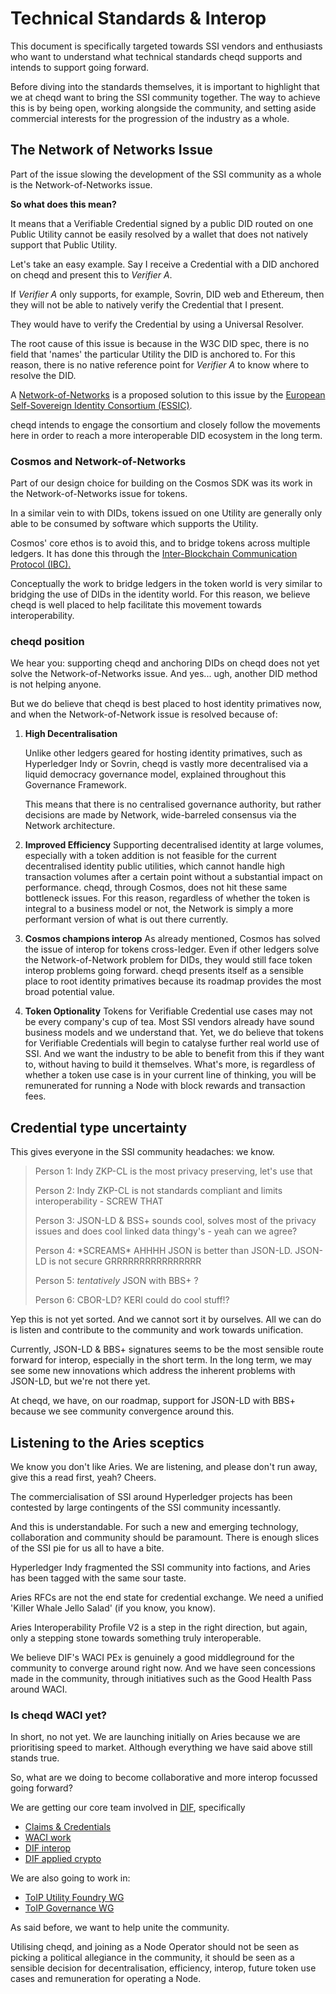 # Technical Standards & Interop

This document is specifically targeted towards SSI vendors and enthusiasts who want to understand what technical standards cheqd supports and intends to support going forward. 

Before diving into the standards themselves, it is important to highlight that we at cheqd want to bring the SSI community together. The way to achieve this is by being open, working alongside the community, and setting aside commercial interests for the progression of the industry as a whole.  

## The Network of Networks Issue

Part of the issue slowing the development of the SSI community as a whole is the Network-of-Networks issue.

**So what does this mean?**

It means that a Verifiable Credential signed by a public DID routed on one Public Utility cannot be easily resolved by a wallet that does not natively support that Public Utility.

Let's take an easy example. Say I receive a Credential with a DID anchored on cheqd and present this to _Verifier A_.

If _Verifier A_ only supports, for example, Sovrin, DID web and Ethereum, then they will not be able to natively verify the Credential that I present. 

They would have to verify the Credential by using a Universal Resolver. 

The root cause of this issue is because in the W3C DID spec, there is no field that 'names' the particular Utility the DID is anchored to. For this reason, there is no native reference point for _Verifier A_ to know where to resolve the DID.

A [Network-of-Networks](https://networkofnetworks.net/wp-content/uploads/2021/05/EBSI_Network-of-Networks_esatus_Danube_Tech_TNO.pdf) is a proposed solution to this issue by the [European Self-Sovereign Identity Consortium \(ESSIC\)](https://networkofnetworks.net/wp-content/uploads/2021/05/EBSI_Network-of-Networks_esatus_Danube_Tech_TNO.pdf).

cheqd intends to engage the consortium and closely follow the movements here in order to reach a more interoperable DID ecosystem in the long term.

### Cosmos and Network-of-Networks

Part of our design choice for building on the Cosmos SDK was its work in the Network-of-Networks issue for tokens. 

In a similar vein to with DIDs, tokens issued on one Utility are generally only able to be consumed by software which supports the Utility. 

Cosmos' core ethos is to avoid this, and to bridge tokens across multiple ledgers. It has done this through the [Inter-Blockchain Communication Protocol \(IBC\). ](https://docs.cosmos.network/master/ibc/overview.html)

Conceptually the work to bridge ledgers in the token world is very similar to bridging the use of DIDs in the identity world. For this reason, we believe cheqd is well placed to help facilitate this movement towards interoperability. 

### cheqd position

We hear you: supporting cheqd and anchoring DIDs on cheqd does not yet solve the Network-of-Networks issue. And yes... ugh, another DID method is not helping anyone. 

But we do believe that cheqd is best placed to host identity primatives now, and when the Network-of-Network issue is resolved because of: 

1. **High Decentralisation**  
  
   Unlike other ledgers geared for hosting identity primatives, such as Hyperledger Indy or Sovrin, cheqd is vastly more decentralised via a liquid democracy governance model, explained throughout this Governance Framework.   


   This means that there is no centralised governance authority, but rather decisions are made by Network, wide-barreled consensus via the Network architecture.   

2. **Improved Efficiency**  Supporting decentralised identity at large volumes, especially with a token addition is not feasible for the current decentralised identity public utilities, which cannot handle high transaction volumes after a certain point without a substantial impact on performance.   cheqd, through Cosmos, does not hit these same bottleneck issues. For this reason, regardless of whether the token is integral to a business model or not, the Network is simply a more performant version of what is out there currently.  
3. **Cosmos champions interop**  As already mentioned, Cosmos has solved the issue of interop for tokens cross-ledger. Even if other ledgers solve the Network-of-Network problem for DIDs, they would still face token interop problems going forward.   cheqd presents itself as a sensible place to root identity primatives because its roadmap provides the most broad potential value.  
4. **Token Optionality**  Tokens for Verifiable Credential use cases may not be every company's cup of tea. Most SSI vendors already have sound business models and we understand that.   Yet, we do believe that tokens for Verifiable Credentials will begin to catalyse further real world use of SSI. And we want the industry to be able to benefit from this if they want to, without having to build it themselves.  What's more, is regardless of whether a token use case is in your current line of thinking, you will be remunerated for running a Node with block rewards and transaction fees. 

## Credential type uncertainty 

This gives everyone in the SSI community headaches: we know.

> Person 1: Indy ZKP-CL is the most privacy preserving, let's use that
>
> Person 2: Indy ZKP-CL is not standards compliant and limits interoperability - SCREW THAT
>
> Person 3: JSON-LD & BSS+ sounds cool, solves most of the privacy issues and does cool linked data thingy's - yeah can we agree?
>
> Person 4: \*SCREAMS\* AHHHH JSON is better than JSON-LD. JSON-LD is not secure GRRRRRRRRRRRRRRRR
>
> Person 5: _tentatively_ JSON with BBS+ ? 
>
> Person 6: CBOR-LD? KERI could do cool stuff!?

Yep this is not yet sorted. And we cannot sort it by ourselves. All we can do is listen and contribute to the community and work towards unification. 

Currently, JSON-LD & BBS+ signatures seems to be the most sensible route forward for interop, especially in the short term. In the long term, we may see some new innovations which address the inherent problems with JSON-LD, but we're not there yet.

At cheqd, we have, on our roadmap, support for JSON-LD with BBS+ because we see community convergence around this. 



## Listening to the Aries sceptics 

We know you don't like Aries. We are listening, and please don't run away, give this a read first, yeah? Cheers. 

The commercialisation of SSI around Hyperledger projects has been contested by large contingents of the SSI community incessantly. 

And this is understandable. For such a new and emerging technology, collaboration and community should be paramount. There is enough slices of the SSI pie for us all to have a bite. 

Hyperledger Indy fragmented the SSI community into factions, and Aries has been tagged with the same sour taste.

Aries RFCs are not the end state for credential exchange. We need a unified 'Killer Whale Jello Salad' \(if you know, you know\).

Aries Interoperability Profile V2 is a step in the right direction, but again, only a stepping stone towards something truly interoperable. 

We believe DIF's WACI PEx is genuinely a good middleground for the community to converge around right now. And we have seen concessions made in the community, through initiatives such as the Good Health Pass around WACI.

### Is cheqd WACI yet?

In short, no not yet. We are launching initially on Aries because we are prioritising speed to market. Although everything we have said above still stands true.

So, what are we doing to become collaborative and more interop focussed going forward?

We are getting our core team involved in [DIF](https://identity.foundation/), specifically

* [Claims & Credentials](https://identity.foundation/working-groups/claims-credentials.html)
* [WACI work](https://github.com/decentralized-identity/waci-presentation-exchange)
* [DIF interop](https://identity.foundation/interop/)
* [DIF applied crypto](https://identity.foundation/working-groups/crypto.html)

We are also going to work in:

* [ToIP Utility Foundry WG](https://wiki.trustoverip.org/display/HOME/Utility+Foundry+Working+Group)
* [ToIP Governance WG](https://wiki.trustoverip.org/display/HOME/Governance+Stack+Working+Group)

As said before, we want to help unite the community. 

Utilising cheqd, and joining as a Node Operator should not be seen as picking a political allegiance in the community, it should be seen as a sensible decision for decentralisation, efficiency, interop, future token use cases and remuneration for operating a Node. 



